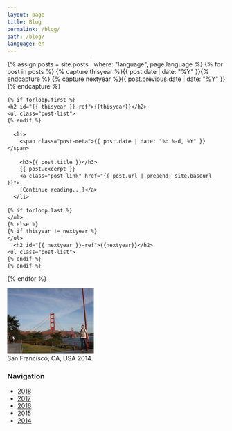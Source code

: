 ```yaml
---
layout: page
title: Blog
permalink: /blog/
path: /blog/
language: en
---
```


<div class="page-col-wrapper">
  <div class="page-col page-col-1">
  {% assign posts = site.posts | where: "language", page.language %}
  {% for post in posts %}
    {% capture thisyear %}{{ post.date | date: "%Y" }}{% endcapture %}
    {% capture nextyear %}{{ post.previous.date | date: "%Y" }}{% endcapture %}

    {% if forloop.first %}
    <h2 id="{{ thisyear }}-ref">{{thisyear}}</h2>
    <ul class="post-list">
    {% endif %}

      <li>
        <span class="post-meta">{{ post.date | date: "%b %-d, %Y" }}</span>

        <h3>{{ post.title }}</h3>
        {{ post.excerpt }}
        <a class="post-link" href="{{ post.url | prepend: site.baseurl }}">
        [Continue reading...]</a>
      </li>

    {% if forloop.last %}
    </ul>
    {% else %}
    {% if thisyear != nextyear %}
    </ul>
      <h2 id="{{ nextyear }}-ref">{{nextyear}}</h2>
    <ul class="post-list">
    {% endif %}
    {% endif %}
  {% endfor %}
  </div>
  <div class="page-col page-col-2">
    <p><img src="/images/san-francisco.jpg" alt="San Francisco, CA, USA 2014."
    width="200" height="150" /><br />
    San Francisco, CA, USA 2014.</p>
    <h3>Navigation</h3>
    <ul class="navigation">
      <li><a href="#2018-ref">2018</a></li>
      <li><a href="#2017-ref">2017</a></li>
      <li><a href="#2016-ref">2016</a></li>
      <li><a href="#2015-ref">2015</a></li>
      <li><a href="#2014-ref">2014</a></li>
    </ul>
  </div>
</div>

